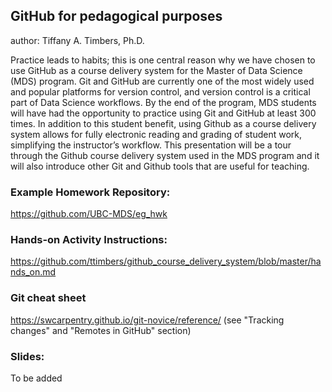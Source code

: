 ## GitHub for pedagogical purposes
author: Tiffany A. Timbers, Ph.D.

Practice leads to habits; this is one central reason why we have chosen to use
GitHub as a course delivery system for the Master of Data Science (MDS) program.
Git and GitHub are currently one of the most widely used and popular platforms
for version control, and version control is a critical part of Data Science
workflows. By the end of the program, MDS students will have had the opportunity
to practice using Git and GitHub at least 300 times. In addition to this student
benefit, using Github as a course delivery system allows for fully electronic
reading and grading of student work, simplifying the instructor’s workflow.
This presentation will be a tour through the Github course delivery system used
in the MDS program and it will also introduce other Git and Github tools that
are useful for teaching.

### Example Homework Repository:
https://github.com/UBC-MDS/eg_hwk

### Hands-on Activity Instructions:
https://github.com/ttimbers/github_course_delivery_system/blob/master/hands_on.md

### Git cheat sheet 
https://swcarpentry.github.io/git-novice/reference/
(see "Tracking changes" and "Remotes in GitHub" section)

### Slides:
To be added
